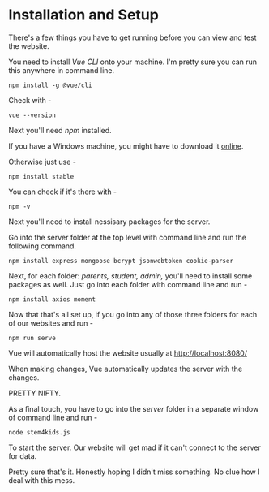 # Installation and Setup

There's a few things you have to get running before you can view and test the website.

You need to install *Vue CLI* onto your machine. I'm pretty sure you can run this anywhere in command line.

```
npm install -g @vue/cli
```

Check with -
```
vue --version
```

Next you'll need *npm* installed.

If you have a Windows machine, you might have to download it [online](https://nodejs.org/en/).

Otherwise just use -
```
npm install stable
```

You can check if it's there with -
```
npm -v
```

Next you'll need to install nessisary packages for the server.

Go into the server folder at the top level with command line and run the following command.
```
npm install express mongoose bcrypt jsonwebtoken cookie-parser
```

Next, for each folder: *parents, student, admin,* you'll need to install some packages as well. Just go into each folder with command line and run -

```
npm install axios moment
```

Now that that's all set up, if you go into any of those three folders for each of our websites and run -
```
npm run serve
```
Vue will automatically host the website usually at [http://localhost:8080/](http://localhost:8080/)

When making changes, Vue automatically updates the server with the changes.

PRETTY NIFTY.

As a final touch, you have to go into the *server* folder in a separate window of command line and run -
```
node stem4kids.js
```
To start the server. Our website will get mad if it can't connect to the server for data.

Pretty sure that's it. Honestly hoping I didn't miss something. No clue how I deal with this mess.